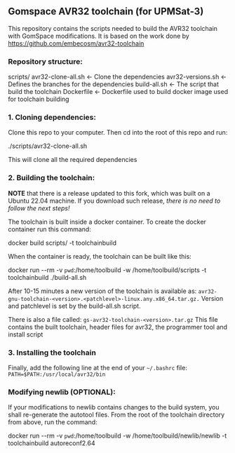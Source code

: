 ## Gomspace AVR32 toolchain (for UPMSat-3)

This repository contains the scripts needed to build the AVR32 toolchain with GomSpace modifications.
It is based on the work done by https://github.com/embecosm/avr32-toolchain

### Repository structure:

  scripts/
    avr32-clone-all.sh   <- Clone the dependencies
    avr32-versions.sh    <- Defines the branches for the dependencies
    build-all.sh         <- The script that build the toolchain
    Dockerfile           <- Dockerfile used to build docker image used for toolchain building

### 1. Cloning dependencies:

Clone this repo to your computer. Then cd into the root of this repo and run:

  ./scripts/avr32-clone-all.sh

This will clone all the required dependencies

### 2. Building the toolchain:

**NOTE** that there is a release updated to this fork, which was built
on a Ubuntu 22.04 machine. If you download such release, *there is no*
*need to follow the next steps!*

The toolchain is built inside a docker container. To create the docker container run this command:

  docker build scripts/ -t toolchainbuild

When the container is ready, the toolchain can be built like this:

  docker run --rm -v `pwd`:/home/toolbuild -w /home/toolbuild/scripts -t toolchainbuild ./build-all.sh

After 10-15 minutes a new version of the toolchain is available as: 
``avr32-gnu-toolchain-<version>.<patchlevel>-linux.any.x86_64.tar.gz.``
Version and patchlevel is set by the build-all.sh script.

There is also a file called:
``gs-avr32-toolchain-<version>.tar.gz``
This file contains the built toolchain, header files for avr32, the programmer tool and install script

### 3. Installing the toolchain

Finally, add the following line at the end of your `~/.bashrc` file:
``PATH=$PATH:/usr/local/avr32/bin``

### Modifying newlib (OPTIONAL):

If your modifications to newlib contains changes to the build system, you shall re-generate the autotool files. 
From the root of the toolchain directory from above, run the command:

  docker run --rm -v `pwd`:/home/toolbuild -w /home/toolbuild/newlib/newlib -t toolchainbuild autoreconf2.64
